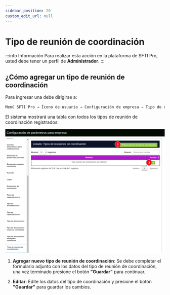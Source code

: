 ```yaml
---
sidebar_position: 20
custom_edit_url: null
---
```

# Tipo de reunión de coordinación

:::info Información 
Para realizar esta acción en la plataforma de SFTI Pro, usted debe tener un perfil de **Administrador**.
:::

## ¿Cómo agregar un tipo de reunión de coordinación 
Para ingresar una debe dirigirse a: 

<div align="center">

```bash
Menú SFTI Pro → Ícono de usuario → Configuración de empresa → Tipo de reunión de coordinación
```
</div>

El sistema mostrará una tabla con todos los tipos de reunión de coordinación registrados: 

<div align="center">

![tipo reunión coordinación](/img/img_manual/img_configuracion/2023-08-08_10-10.png)

</div>

1. **Agregar nuevo tipo de reunión de coordinación**: Se debe completar el formulario adjunto con los datos del tipo de reunión de coordinación, una vez terminado presione el botón **"Guardar"** para continuar.

2. **Editar**: Edite los datos del tipo de coordinación y presione el botón **"Guardar"** para guardar los cambios.
